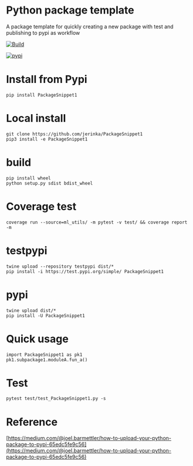 # Python package template
A package template for quickly creating a new package with test and publishing to pypi as workflow

[![Build](https://github.com/jerinka/PackageSnippet1/actions/workflows/main.yml/badge.svg)](https://github.com/jerinka/PackageSnippet1/actions/workflows/main.yml)

[![pypi](https://github.com/jerinka/PackageSnippet1/actions/workflows/python-publish.yml/badge.svg)](https://github.com/jerinka/PackageSnippet1/actions/workflows/python-publish.yml)

# Install from Pypi
```pip install PackageSnippet1```

# Local install
```git clone https://github.com/jerinka/PackageSnippet1```\
```pip3 install -e PackageSnippet1```

# build
```pip install wheel```\
```python setup.py sdist bdist_wheel```

# Coverage test
```coverage run --source=ml_utils/ -m pytest -v test/ && coverage report -m```

# testpypi
```twine upload --repository testpypi dist/* ```\
```pip install -i https://test.pypi.org/simple/ PackageSnippet1 ```

# pypi
```twine upload dist/*```\
```pip install -U PackageSnippet1```

# Quick usage
```import PackageSnippet1 as pk1```\
```pk1.subpackage1.moduleA.fun_a()```

# Test
```pytest test/test_PackageSnippet1.py -s```

# Reference
[https://medium.com/@joel.barmettler/how-to-upload-your-python-package-to-pypi-65edc5fe9c56](https://medium.com/@joel.barmettler/how-to-upload-your-python-package-to-pypi-65edc5fe9c56)









